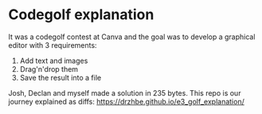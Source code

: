 # Codegolf explanation
It was a codegolf contest at Canva and the goal was to develop a graphical editor with 3 requirements:
1. Add text and images
2. Drag'n'drop them
3. Save the result into a file

Josh, Declan and myself made a solution in 235 bytes. This repo is our journey explained as diffs: https://drzhbe.github.io/e3_golf_explanation/
